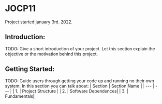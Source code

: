 # JOCP11
Project started january 3rd. 2022.

## Introduction:
TODO: Give a short introduction of your project. Let this section explain the objective or the motivation behind this project.

## Getting Started:
TODO: Guide users through getting your code up and running no their own system. In this section you can talk about:
| Section | Section Name |
| --- | --- |
| 1. | Project Structure |
| 2. | Software Dependences|
| 3. | Fundamentals|
